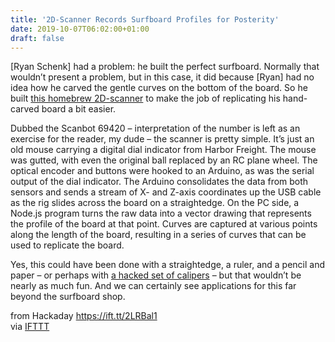 ```yaml
---
title: '2D-Scanner Records Surfboard Profiles for Posterity'
date: 2019-10-07T06:02:00+01:00
draft: false
---
```


\[Ryan Schenk\] had a problem: he built the perfect surfboard. Normally that wouldn’t present a problem, but in this case, it did because \[Ryan\] had no idea how he carved the gentle curves on the bottom of the board. So he built [this homebrew 2D-scanner](http://ryanschenk.com/code/scanbot.html) to make the job of replicating his hand-carved board a bit easier.

Dubbed the Scanbot 69420 – interpretation of the number is left as an exercise for the reader, my dude – the scanner is pretty simple. It’s just an old mouse carrying a digital dial indicator from Harbor Freight. The mouse was gutted, with even the original ball replaced by an RC plane wheel. The optical encoder and buttons were hooked to an Arduino, as was the serial output of the dial indicator. The Arduino consolidates the data from both sensors and sends a stream of X- and Z-axis coordinates up the USB cable as the rig slides across the board on a straightedge. On the PC side, a Node.js program turns the raw data into a vector drawing that represents the profile of the board at that point. Curves are captured at various points along the length of the board, resulting in a series of curves that can be used to replicate the board.

Yes, this could have been done with a straightedge, a ruler, and a pencil and paper – or perhaps with [a hacked set of calipers](https://hackaday.com/2019/07/04/hacked-calipers-make-automated-measurements-a-breeze/) – but that wouldn’t be nearly as much fun. And we can certainly see applications for this far beyond the surfboard shop.

  
  
from Hackaday https://ift.tt/2LRBal1  
via [IFTTT](https://ifttt.com/?ref=da&site=blogger)